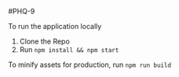 #PHQ-9

To run the application locally

1. Clone the Repo
2. Run `npm install && npm start`


To minify assets for production, run `npm run build`
